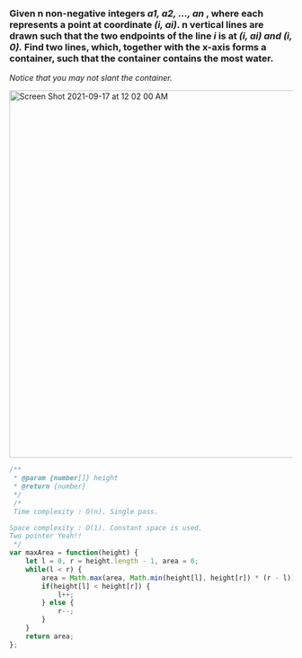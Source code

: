 ### Given n non-negative integers _a1, a2, ..., an_ , where each represents a point at coordinate _(i, ai)_. n vertical lines are drawn such that the two endpoints of the line _i_ is at _(i, ai) and (i, 0)._ Find two lines, which, together with the x-axis forms a container, such that the container contains the most water.

_Notice that you may not slant the container._

<img width="654" alt="Screen Shot 2021-09-17 at 12 02 00 AM" src="https://user-images.githubusercontent.com/37787994/133739071-ac21f73b-edc2-47cc-af4a-4c72dfe3d98e.png">

```Javascript
/**
 * @param {number[]} height
 * @return {number}
 */
 /*
 Time complexity : O(n). Single pass.

Space complexity : O(1). Constant space is used.
Two pointer Yeah!!
 */
var maxArea = function(height) {
    let l = 0, r = height.length - 1, area = 0;
    while(l < r) {
        area = Math.max(area, Math.min(height[l], height[r]) * (r - l));
        if(height[l] < height[r]) {
            l++;
        } else {
            r--;
        }
    }
    return area;
};
```
